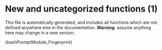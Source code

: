# New and uncategorized functions (1)

This file is automatically generated, and includes all functions which are not defined anywhere else in the
documentation. **Warning**: assume anything here may change in a new version.

{bashPromptModule_Fingerprint}
